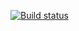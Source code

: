 [![Build status](https://ci.appveyor.com/api/projects/status/n9xgfixu3f1b2vf7/branch/master?svg=true)](https://ci.appveyor.com/project/kaymak94/auqahometusk4-1/branch/master)

